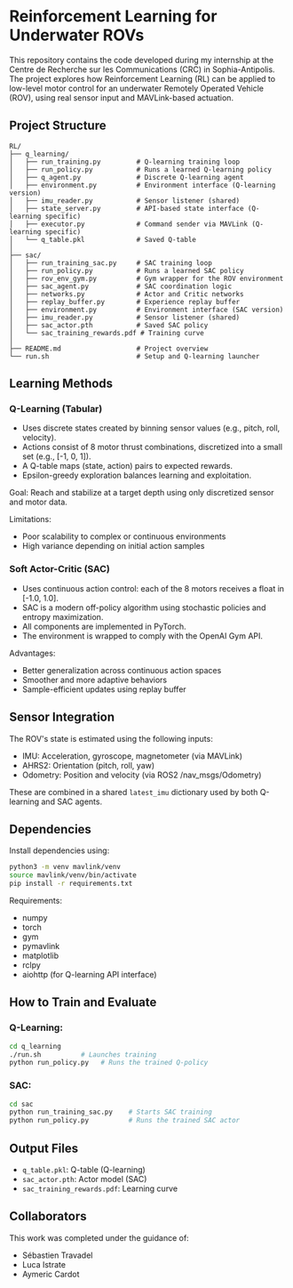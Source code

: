 # Reinforcement Learning for Underwater ROVs

This repository contains the code developed during my internship at the Centre de Recherche sur les Communications (CRC) in Sophia-Antipolis. The project explores how Reinforcement Learning (RL) can be applied to low-level motor control for an underwater Remotely Operated Vehicle (ROV), using real sensor input and MAVLink-based actuation.

## Project Structure

```
RL/
├── q_learning/
│   ├── run_training.py         # Q-learning training loop
│   ├── run_policy.py           # Runs a learned Q-learning policy
│   ├── q_agent.py              # Discrete Q-learning agent
│   ├── environment.py          # Environment interface (Q-learning version)
│   ├── imu_reader.py           # Sensor listener (shared)
│   ├── state_server.py         # API-based state interface (Q-learning specific)
│   ├── executor.py             # Command sender via MAVLink (Q-learning specific)
│   └── q_table.pkl             # Saved Q-table
│
├── sac/
│   ├── run_training_sac.py     # SAC training loop
│   ├── run_policy.py           # Runs a learned SAC policy
│   ├── rov_env_gym.py          # Gym wrapper for the ROV environment
│   ├── sac_agent.py            # SAC coordination logic
│   ├── networks.py             # Actor and Critic networks
│   ├── replay_buffer.py        # Experience replay buffer
│   ├── environment.py          # Environment interface (SAC version)
│   ├── imu_reader.py           # Sensor listener (shared)
│   ├── sac_actor.pth           # Saved SAC policy
│   └── sac_training_rewards.pdf # Training curve
│
├── README.md                   # Project overview
└── run.sh                      # Setup and Q-learning launcher
```

## Learning Methods

### Q-Learning (Tabular)

- Uses discrete states created by binning sensor values (e.g., pitch, roll, velocity).
- Actions consist of 8 motor thrust combinations, discretized into a small set (e.g., [-1, 0, 1]).
- A Q-table maps (state, action) pairs to expected rewards.
- Epsilon-greedy exploration balances learning and exploitation.

Goal: Reach and stabilize at a target depth using only discretized sensor and motor data.

Limitations:
- Poor scalability to complex or continuous environments
- High variance depending on initial action samples

### Soft Actor-Critic (SAC)

- Uses continuous action control: each of the 8 motors receives a float in [-1.0, 1.0].
- SAC is a modern off-policy algorithm using stochastic policies and entropy maximization.
- All components are implemented in PyTorch.
- The environment is wrapped to comply with the OpenAI Gym API.

Advantages:
- Better generalization across continuous action spaces
- Smoother and more adaptive behaviors
- Sample-efficient updates using replay buffer

## Sensor Integration

The ROV's state is estimated using the following inputs:
- IMU: Acceleration, gyroscope, magnetometer (via MAVLink)
- AHRS2: Orientation (pitch, roll, yaw)
- Odometry: Position and velocity (via ROS2 /nav_msgs/Odometry)

These are combined in a shared `latest_imu` dictionary used by both Q-learning and SAC agents.

## Dependencies

Install dependencies using:

```bash
python3 -m venv mavlink/venv
source mavlink/venv/bin/activate
pip install -r requirements.txt
```

Requirements:
- numpy
- torch
- gym
- pymavlink
- matplotlib
- rclpy
- aiohttp (for Q-learning API interface)

## How to Train and Evaluate

### Q-Learning:
```bash
cd q_learning
./run.sh          # Launches training
python run_policy.py   # Runs the trained Q-policy
```

### SAC:
```bash
cd sac
python run_training_sac.py    # Starts SAC training
python run_policy.py          # Runs the trained SAC actor
```

## Output Files

- `q_table.pkl`: Q-table (Q-learning)
- `sac_actor.pth`: Actor model (SAC)
- `sac_training_rewards.pdf`: Learning curve

## Collaborators

This work was completed under the guidance of:

- Sébastien Travadel
- Luca Istrate
- Aymeric Cardot
